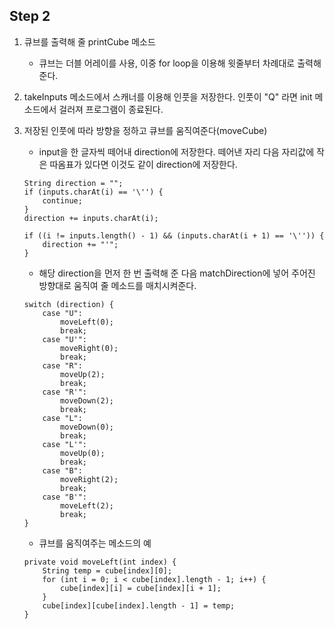 ## Step 2

1. 큐브를 출력해 줄 printCube 메소드
    - 큐브는 더블 어레이를 사용, 이중 for loop을 이용해 윗줄부터 차례대로 출력해준다.
2. takeInputs 메소드에서 스캐너를 이용해 인풋을 저장한다. 인풋이 "Q" 라면 init 메소드에서 걸러져 프로그램이 종료된다.
3. 저장된 인풋에 따라 방향을 정하고 큐브를 움직여준다(moveCube)
    - input을 한 글자씩 떼어내 direction에 저장한다. 떼어낸 자리 다음 자리값에 작은 따옴표가 있다면 이것도 같이 direction에 저장한다.

    ```
    String direction = "";
    if (inputs.charAt(i) == '\'') {
        continue;
    }
    direction += inputs.charAt(i);

    if ((i != inputs.length() - 1) && (inputs.charAt(i + 1) == '\'')) {
        direction += "'";
    }
    ```

    - 해당 direction을 먼저 한 번 출력해 준 다음 matchDirection에 넣어 주어진 방향대로 움직여 줄 메소드를 매치시켜준다.

    ```
    switch (direction) {
        case "U":
            moveLeft(0);
            break;
        case "U'":
            moveRight(0);
            break;
        case "R":
            moveUp(2);
            break;
        case "R'":
            moveDown(2);
            break;
        case "L":
            moveDown(0);
            break;
        case "L'":
            moveUp(0);
            break;
        case "B":
            moveRight(2);
            break;
        case "B'":
            moveLeft(2);
            break;
    }
    ```

    - 큐브를 움직여주는 메소드의 예

    ```
    private void moveLeft(int index) {
        String temp = cube[index][0];
        for (int i = 0; i < cube[index].length - 1; i++) {
            cube[index][i] = cube[index][i + 1];
        }
        cube[index][cube[index].length - 1] = temp;
    }
    ```